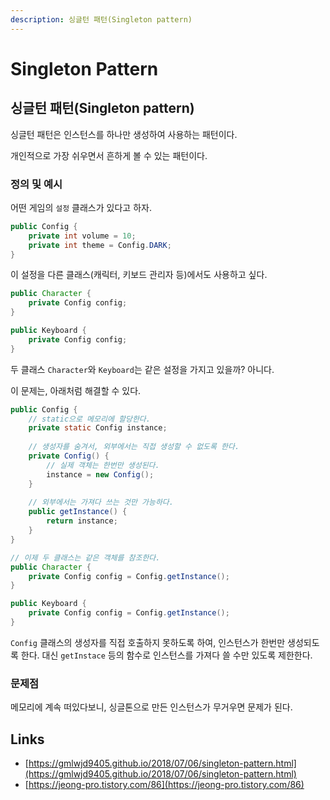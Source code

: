 ```yaml
---
description: 싱글턴 패턴(Singleton pattern)
---
```


# Singleton Pattern

## 싱글턴 패턴(Singleton pattern)

싱글턴 패턴은 인스턴스를 하나만 생성하여 사용하는 패턴이다.

개인적으로 가장 쉬우면서 흔하게 볼 수 있는 패턴이다.



### 정의 및 예시

어떤 게임의 `설정` 클래스가 있다고 하자.

```java
public Config {
    private int volume = 10;
    private int theme = Config.DARK;
}
```

이 설정을 다른 클래스(캐릭터, 키보드 관리자 등)에서도 사용하고 싶다.

```java
public Character {
    private Config config;
}

public Keyboard {
    private Config config;
}
```

두 클래스 `Character`와 `Keyboard`는 같은 설정을 가지고 있을까? 아니다.

이 문제는, 아래처럼 해결할 수 있다.

```java
public Config {
    // static으로 메모리에 할당한다.
    private static Config instance;
    
    // 생성자를 숨겨서, 외부에서는 직접 생성할 수 없도록 한다.
    private Config() {
        // 실제 객체는 한번만 생성된다.
        instance = new Config();
    }
    
    // 외부에서는 가져다 쓰는 것만 가능하다.
    public getInstance() {
        return instance;
    }
}

// 이제 두 클래스는 같은 객체를 참조한다.
public Character {
    private Config config = Config.getInstance();
}

public Keyboard {
    private Config config = Config.getInstance();
}
```

`Config` 클래스의 생성자를 직접 호출하지 못하도록 하여, 인스턴스가 한번만 생성되도록 한다. 대신 `getInstace` 등의 함수로 인스턴스를 가져다 쓸 수만 있도록 제한한다.



### 문제점

메모리에 계속 떠있다보니, 싱글톤으로 만든 인스턴스가 무거우면 문제가 된다.

## Links

* [https://gmlwjd9405.github.io/2018/07/06/singleton-pattern.html](https://gmlwjd9405.github.io/2018/07/06/singleton-pattern.html)
* [https://jeong-pro.tistory.com/86](https://jeong-pro.tistory.com/86)
